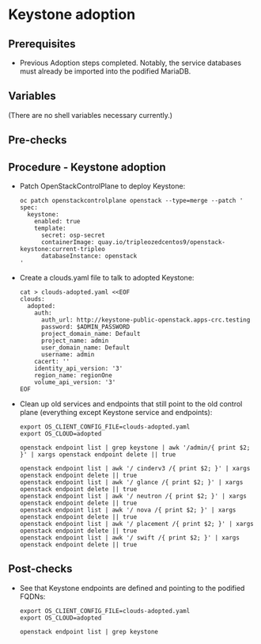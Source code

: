 # Keystone adoption

## Prerequisites

* Previous Adoption steps completed. Notably, the service databases
  must already be imported into the podified MariaDB.

## Variables

(There are no shell variables necessary currently.)

## Pre-checks

## Procedure - Keystone adoption

* Patch OpenStackControlPlane to deploy Keystone:

  ```
  oc patch openstackcontrolplane openstack --type=merge --patch '
  spec:
    keystone:
      enabled: true
      template:
        secret: osp-secret
        containerImage: quay.io/tripleozedcentos9/openstack-keystone:current-tripleo
        databaseInstance: openstack
  '
  ```

* Create a clouds.yaml file to talk to adopted Keystone:

  ```
  cat > clouds-adopted.yaml <<EOF
  clouds:
    adopted:
      auth:
        auth_url: http://keystone-public-openstack.apps-crc.testing
        password: $ADMIN_PASSWORD
        project_domain_name: Default
        project_name: admin
        user_domain_name: Default
        username: admin
      cacert: ''
      identity_api_version: '3'
      region_name: regionOne
      volume_api_version: '3'
  EOF
  ```

* Clean up old services and endpoints that still point to the old
  control plane (everything except Keystone service and endpoints):

  ```
  export OS_CLIENT_CONFIG_FILE=clouds-adopted.yaml
  export OS_CLOUD=adopted

  openstack endpoint list | grep keystone | awk '/admin/{ print $2; }' | xargs openstack endpoint delete || true

  openstack endpoint list | awk '/ cinderv3 /{ print $2; }' | xargs openstack endpoint delete || true
  openstack endpoint list | awk '/ glance /{ print $2; }' | xargs openstack endpoint delete || true
  openstack endpoint list | awk '/ neutron /{ print $2; }' | xargs openstack endpoint delete || true
  openstack endpoint list | awk '/ nova /{ print $2; }' | xargs openstack endpoint delete || true
  openstack endpoint list | awk '/ placement /{ print $2; }' | xargs openstack endpoint delete || true
  openstack endpoint list | awk '/ swift /{ print $2; }' | xargs openstack endpoint delete || true
  ```

## Post-checks

* See that Keystone endpoints are defined and pointing to the podified
  FQDNs:

  ```
  export OS_CLIENT_CONFIG_FILE=clouds-adopted.yaml
  export OS_CLOUD=adopted

  openstack endpoint list | grep keystone
  ```
